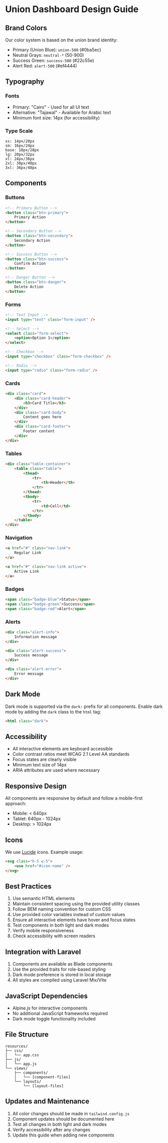 # Union Dashboard Design Guide

## Brand Colors

Our color system is based on the union brand identity:

- Primary (Union Blue): `union-500` (#0ba5ec)
- Neutral Grays: `neutral-*` (50-900)
- Success Green: `success-500` (#22c55e)
- Alert Red: `alert-500` (#ef4444)

## Typography

### Fonts
- Primary: "Cairo" - Used for all UI text
- Alternative: "Tajawal" - Available for Arabic text
- Minimum font size: 14px (for accessibility)

### Type Scale
```
xs: 14px/20px
sm: 16px/24px
base: 18px/28px
lg: 20px/32px
xl: 24px/36px
2xl: 30px/40px
3xl: 36px/48px
```

## Components

### Buttons

```html
<!-- Primary Button -->
<button class="btn-primary">
    Primary Action
</button>

<!-- Secondary Button -->
<button class="btn-secondary">
    Secondary Action
</button>

<!-- Success Button -->
<button class="btn-success">
    Confirm Action
</button>

<!-- Danger Button -->
<button class="btn-danger">
    Delete Action
</button>
```

### Forms

```html
<!-- Text Input -->
<input type="text" class="form-input" />

<!-- Select -->
<select class="form-select">
    <option>Option 1</option>
</select>

<!-- Checkbox -->
<input type="checkbox" class="form-checkbox" />

<!-- Radio -->
<input type="radio" class="form-radio" />
```

### Cards

```html
<div class="card">
    <div class="card-header">
        <h3>Card Title</h3>
    </div>
    <div class="card-body">
        Content goes here
    </div>
    <div class="card-footer">
        Footer content
    </div>
</div>
```

### Tables

```html
<div class="table-container">
    <table class="table">
        <thead>
            <tr>
                <th>Header</th>
            </tr>
        </thead>
        <tbody>
            <tr>
                <td>Cell</td>
            </tr>
        </tbody>
    </table>
</div>
```

### Navigation

```html
<a href="#" class="nav-link">
    Regular Link
</a>

<a href="#" class="nav-link active">
    Active Link
</a>
```

### Badges

```html
<span class="badge-blue">Status</span>
<span class="badge-green">Success</span>
<span class="badge-red">Alert</span>
```

### Alerts

```html
<div class="alert-info">
    Information message
</div>

<div class="alert-success">
    Success message
</div>

<div class="alert-error">
    Error message
</div>
```

## Dark Mode

Dark mode is supported via the `dark:` prefix for all components. Enable dark mode by adding the `dark` class to the `html` tag:

```html
<html class="dark">
```

## Accessibility

- All interactive elements are keyboard accessible
- Color contrast ratios meet WCAG 2.1 Level AA standards
- Focus states are clearly visible
- Minimum text size of 14px
- ARIA attributes are used where necessary

## Responsive Design

All components are responsive by default and follow a mobile-first approach:

- Mobile: < 640px
- Tablet: 640px - 1024px
- Desktop: > 1024px

## Icons

We use [Lucide](https://lucide.dev/) icons. Example usage:

```html
<svg class="h-5 w-5">
    <use href="#icon-name" />
</svg>
```

## Best Practices

1. Use semantic HTML elements
2. Maintain consistent spacing using the provided utility classes
3. Follow BEM naming convention for custom CSS
4. Use provided color variables instead of custom values
5. Ensure all interactive elements have hover and focus states
6. Test components in both light and dark modes
7. Verify mobile responsiveness
8. Check accessibility with screen readers

## Integration with Laravel

1. Components are available as Blade components
2. Use the provided traits for role-based styling
3. Dark mode preference is stored in local storage
4. All styles are compiled using Laravel Mix/Vite

## JavaScript Dependencies

- Alpine.js for interactive components
- No additional JavaScript frameworks required
- Dark mode toggle functionality included

## File Structure

```
resources/
├── css/
│   └── app.css
├── js/
│   └── app.js
└── views/
    ├── components/
    │   └── [component-files]
    └── layouts/
        └── [layout-files]
```

## Updates and Maintenance

1. All color changes should be made in `tailwind.config.js`
2. Component updates should be documented here
3. Test all changes in both light and dark modes
4. Verify accessibility after any changes
5. Update this guide when adding new components
